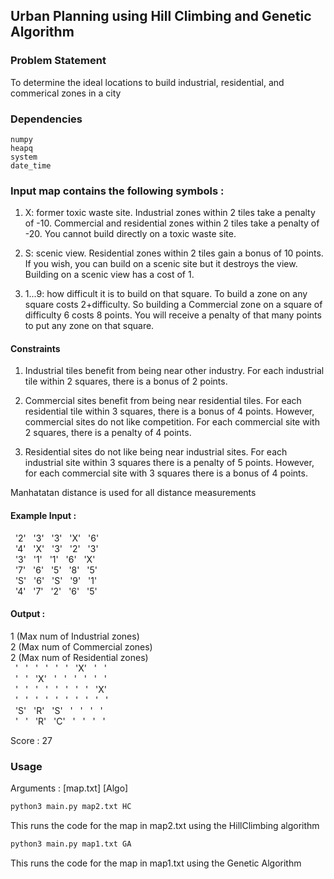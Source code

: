 ## Urban Planning using Hill Climbing and Genetic Algorithm

### Problem Statement

To determine the ideal locations to build industrial, residential, and commerical zones in a city

### Dependencies
```
numpy
heapq
system
date_time
```

### Input map contains the following symbols  :

1. X: former toxic waste site. Industrial zones within 2 tiles take a penalty of -10.
Commercial and residential zones within 2 tiles take a penalty of -20. You cannot build
directly on a toxic waste site.

2. S: scenic view. Residential zones within 2 tiles gain a bonus of 10 points. If you wish,
you can build on a scenic site but it destroys the view. Building on a scenic view has a
cost of 1.

3. 1...9: how difficult it is to build on that square. To build a zone on any square costs
2+difficulty. So building a Commercial zone on a square of difficulty 6 costs 8 points.
You will receive a penalty of that many points to put any zone on that square.

#### Constraints

1. Industrial tiles benefit from being near other industry. For each industrial tile within 2
squares, there is a bonus of 2 points.

2. Commercial sites benefit from being near residential tiles. For each residential tile within
3 squares, there is a bonus of 4 points. However, commercial sites do not like
competition. For each commercial site with 2 squares, there is a penalty of 4 points.

3. Residential sites do not like being near industrial sites. For each industrial site within 3
squares there is a penalty of 5 points. However, for each commercial site with 3 squares
there is a bonus of 4 points.

Manhatatan distance is used for all distance measurements

#### Example Input : 

&nbsp; '2' &nbsp; '3' &nbsp; '3' &nbsp; 'X' &nbsp; '6'  
&nbsp; '4' &nbsp; 'X' &nbsp; '3' &nbsp; '2' &nbsp; '3'  
&nbsp; '3' &nbsp; '1' &nbsp; '1' &nbsp; '6' &nbsp; 'X'  
&nbsp; '7' &nbsp; '6' &nbsp; '5' &nbsp; '8' &nbsp; '5'  
&nbsp; 'S' &nbsp; '6' &nbsp; 'S' &nbsp; '9' &nbsp; '1'  
&nbsp; '4' &nbsp; '7' &nbsp; '2' &nbsp; '6' &nbsp; '5'  

#### Output : 
1 (Max num of Industrial zones)  
2 (Max num of Commercial zones)  
2 (Max num of Residential zones)  
&nbsp; ' &nbsp; ' &nbsp; ' &nbsp; ' &nbsp; ' &nbsp; ' &nbsp; 'X' &nbsp; ' &nbsp; '  
&nbsp; ' &nbsp; ' &nbsp; 'X' &nbsp; ' &nbsp; ' &nbsp; ' &nbsp; ' &nbsp; ' &nbsp; '  
&nbsp; ' &nbsp; ' &nbsp; ' &nbsp; ' &nbsp; ' &nbsp; ' &nbsp; ' &nbsp; ' &nbsp; 'X'  
&nbsp; ' &nbsp; ' &nbsp; ' &nbsp; ' &nbsp; ' &nbsp; ' &nbsp; ' &nbsp; ' &nbsp; ' &nbsp; '  
&nbsp; 'S' &nbsp; 'R' &nbsp; 'S' &nbsp; ' &nbsp; ' &nbsp; ' &nbsp; '  
&nbsp; ' &nbsp; ' &nbsp; 'R' &nbsp; 'C' &nbsp; ' &nbsp; ' &nbsp; ' &nbsp; '  

Score : 27

### Usage 
Arguments : [map.txt] [Algo]  
```bash
python3 main.py map2.txt HC  
```
This runs the code for the map in map2.txt using the HillClimbing algorithm

```bash
python3 main.py map1.txt GA  
```
This runs the code for the map in map1.txt using the Genetic Algorithm
